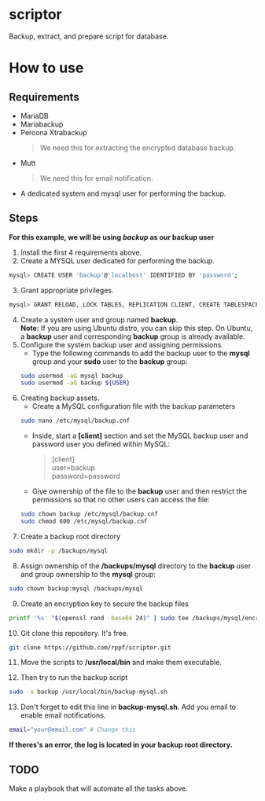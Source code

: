 # scriptor
Backup, extract, and prepare script for database.


# How to use

## Requirements
- MariaDB
- Mariabackup
- Percona Xtrabackup
    > We need this for extracting the encrypted database backup.
- Mutt
    > We need this for email notification.
- A dedicated system and mysql user for performing the backup.

## Steps
**For this example, we will be using *backup* as our backup user**
1. Install the first 4 requirements above.
2. Create a MYSQL user dedicated for performing the backup.
```sh
mysql> CREATE USER 'backup'@'localhost' IDENTIFIED BY 'password'; 
```
3. Grant appropriate privileges.
```sh
mysql> GRANT RELOAD, LOCK TABLES, REPLICATION CLIENT, CREATE TABLESPACE, PROCESS, SUPER, CREATE, INSERT, SELECT ON *.* TO 'backup'@'localhost';
```
4. Create a system user and group named **backup**.\
**Note:** If you are using Ubuntu distro, you can skip this step. On Ubuntu, a **backup** user and corresponding **backup** group is already available.
5. Configure the system backup user and assigning permissions.
    - Type the following commands to add the backup user to the **mysql** group and your **sudo** user to the **backup** group:
    ```sh
    sudo usermod -aG mysql backup
    sudo usermod -aG backup ${USER}
    ```
6. Creating backup assets.
    - Create a MySQL configuration file with the backup parameters
    ```sh
    sudo nano /etc/mysql/backup.cnf
    ```
    - Inside, start a **[client]** section and set the MySQL backup user and password user you defined within MySQL:
        >[client]\
        >user=backup\
        >password=password

    - Give ownership of the file to the **backup** user and then restrict the permissions so that no other users can access the file:
    ```sh
    sudo chown backup /etc/mysql/backup.cnf
    sudo chmod 600 /etc/mysql/backup.cnf
    ```
7. Create a backup root directory
```sh
sudo mkdir -p /backups/mysql
```
8. Assign ownership of the **/backups/mysql** directory to the **backup** user and group ownership to the **mysql** group:
```sh
sudo chown backup:mysql /backups/mysql
```
9. Create an encryption key to secure the backup files
```sh
printf '%s' "$(openssl rand -base64 24)" | sudo tee /backups/mysql/encryption_key && echo
```
10. Git clone this repository. It's free.
```sh
git clone https://github.com/rppf/scriptor.git
```
11. Move the scripts to **/usr/local/bin** and make them executable.

12. Then try to run the backup script
```sh
sudo -u backup /usr/local/bin/backup-mysql.sh
```
13. Don't forget to edit this line in **backup-mysql.sh**. Add you email to enable email notifications.
```sh
email="your@email.com" # Change this
```

**If theres's an error, the log is located in your backup root directory.**

## TODO
Make a playbook that will automate all the tasks above.